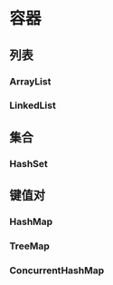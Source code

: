 # 容器

## 列表

### ArrayList

### LinkedList

## 集合

### HashSet

## 键值对

### HashMap

### TreeMap

### ConcurrentHashMap

